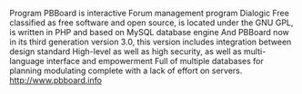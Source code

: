 Program PBBoard is interactive Forum management program Dialogic Free classified as free software and open source, is located under the GNU GPL, is written in PHP and based on MySQL database engine And PBBoard now in its third generation version 3.0, this version includes integration between design standard High-level as well as high security, as well as multi-language interface and empowerment Full of multiple databases for planning modulating complete with a lack of effort on servers.
http://www.pbboard.info 
